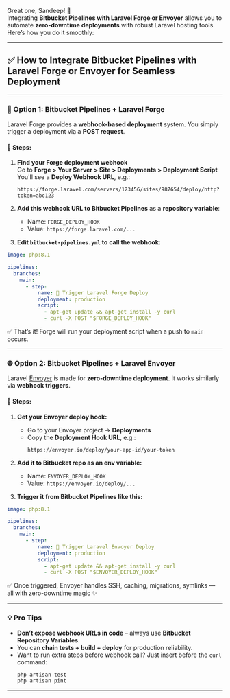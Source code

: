 Great one, Sandeep! 🚀  
Integrating **Bitbucket Pipelines with Laravel Forge or Envoyer** allows you to automate **zero-downtime deployments** with robust Laravel hosting tools. Here’s how you do it smoothly:

---

## ✅ How to Integrate Bitbucket Pipelines with Laravel Forge or Envoyer for Seamless Deployment

---

### 🚀 Option 1: **Bitbucket Pipelines + Laravel Forge**

Laravel Forge provides a **webhook-based deployment** system. You simply trigger a deployment via a **POST request**.

#### 🔧 Steps:

1. **Find your Forge deployment webhook**  
   Go to **Forge > Your Server > Site > Deployments > Deployment Script**  
   You'll see a **Deploy Webhook URL**, e.g.:
   ```
   https://forge.laravel.com/servers/123456/sites/987654/deploy/http?token=abc123
   ```

2. **Add this webhook URL to Bitbucket Pipelines** as a **repository variable**:
   - Name: `FORGE_DEPLOY_HOOK`
   - Value: `https://forge.laravel.com/...`

3. **Edit `bitbucket-pipelines.yml` to call the webhook:**

```yaml
image: php:8.1

pipelines:
  branches:
    main:
      - step:
          name: 🚀 Trigger Laravel Forge Deploy
          deployment: production
          script:
            - apt-get update && apt-get install -y curl
            - curl -X POST "$FORGE_DEPLOY_HOOK"
```

✅ That’s it! Forge will run your deployment script when a push to `main` occurs.

---

### 🌐 Option 2: **Bitbucket Pipelines + Laravel Envoyer**

Laravel [Envoyer](https://envoyer.io) is made for **zero-downtime deployment**. It works similarly via **webhook triggers**.

#### 🔧 Steps:

1. **Get your Envoyer deploy hook:**
   - Go to your Envoyer project → **Deployments**
   - Copy the **Deployment Hook URL**, e.g.:
     ```
     https://envoyer.io/deploy/your-app-id/your-token
     ```

2. **Add it to Bitbucket repo as an env variable:**
   - Name: `ENVOYER_DEPLOY_HOOK`
   - Value: `https://envoyer.io/deploy/...`

3. **Trigger it from Bitbucket Pipelines like this:**

```yaml
image: php:8.1

pipelines:
  branches:
    main:
      - step:
          name: 🚀 Trigger Laravel Envoyer Deploy
          deployment: production
          script:
            - apt-get update && apt-get install -y curl
            - curl -X POST "$ENVOYER_DEPLOY_HOOK"
```

✅ Once triggered, Envoyer handles SSH, caching, migrations, symlinks — all with zero-downtime magic ✨

---

### 💡 Pro Tips

- **Don’t expose webhook URLs in code** – always use **Bitbucket Repository Variables**.
- You can **chain tests + build + deploy** for production reliability.
- Want to run extra steps before webhook call? Just insert before the `curl` command:
  ```bash
  php artisan test
  php artisan pint
  ```

---